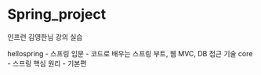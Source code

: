 # Spring_project
인프런 김영한님 강의 실습

hellospring - 스프링 입문 - 코드로 배우는 스프링 부트, 웹 MVC, DB 접근 기술
core - 스프링 핵심 원리 - 기본편
